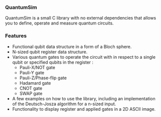 ### QuantumSim
QuantumSim is a small C library with no external dependencies that allows you to define, operate and measure quantum circuits.

### Features
- Functional qubit data structure in a form of a Bloch sphere.
- N-sized qubit register data structure.
- Various quantum gates to operate the circuit with in respect to a single qubit or specified qubits in the register :
	- Pauli-X/NOT gate
	- Pauli-Y gate
	- Pauli-Z/Phase-flip gate
	- Hadamard gate
	- CNOT gate
 	- SWAP gate
- A few examples on how to use the library, including an implementation of the Deutsch-Josza algorithm for a n-sized input.
- Functionality to display register and applied gates in a 2D ASCII image. 